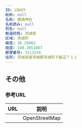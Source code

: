 ```yaml
---
ID: LBUUY
総称: null
名称: 鹿嶋神社
名称読み: null
別名: null
都道府県: 茨城県
区域: 茨城町
緯度: 36.29063
経度: 140.3851887
郵便番号: 3113154
住所: 茨城県東茨城郡茨城町下飯沼７１１
---
```


## その他

### 参考URL

| URL | 説明          |
| --- | ------------- |
|     | OpenStreetMap |
